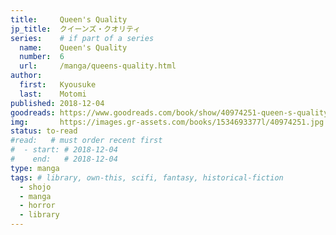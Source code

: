 ```yaml
---
title:     Queen's Quality
jp_title:  クイーンズ・クオリティ
series:    # if part of a series
  name:    Queen's Quality
  number:  6
  url:     /manga/queens-quality.html
author: 
  first:   Kyousuke 
  last:    Motomi
published: 2018-12-04
goodreads: https://www.goodreads.com/book/show/40974251-queen-s-quality-vol-6
img:       https://images.gr-assets.com/books/1534693377l/40974251.jpg
status: to-read
#read:   # must order recent first
#  - start: # 2018-12-04 
#    end:   # 2018-12-04
type: manga
tags: # library, own-this, scifi, fantasy, historical-fiction
  - shojo
  - manga
  - horror
  - library
---
```



